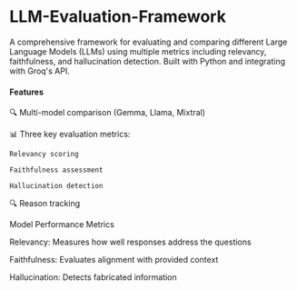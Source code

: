 # LLM-Evaluation-Framework

A comprehensive framework for evaluating and comparing different Large Language Models (LLMs) using multiple metrics including relevancy, faithfulness, and hallucination detection. Built with Python and integrating with Groq's API.

#### Features
🔍 Multi-model comparison (Gemma, Llama, Mixtral)

📊 Three key evaluation metrics:
    
    Relevancy scoring
    
    Faithfulness assessment
    
    Hallucination detection
    
🔍 Reason tracking

Model Performance Metrics

Relevancy: Measures how well responses address the questions

Faithfulness: Evaluates alignment with provided context

Hallucination: Detects fabricated information
